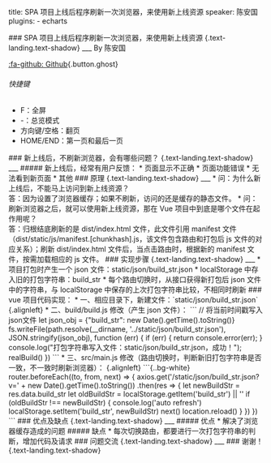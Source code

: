 title: SPA 项目上线后程序刷新一次浏览器，来使用新上线资源
speaker: 陈安国
plugins:
    - echarts

<slide class="bg-black-blue aligncenter" image="https://source.unsplash.com/C1HhAQrbykQ/ .dark">
### SPA 项目上线后程序刷新一次浏览器，来使用新上线资源 {.text-landing.text-shadow}
___
By 陈安国

[:fa-github: Github](https://github.com/cag2050/nodeppt_demo){.button.ghost}
###### 快捷键
* F：全屏
* -：总览模式
* 方向键/空格：翻页
* HOME/END：第一页和最后一页


<slide class="bg-black-blue aligncenter" image="https://source.unsplash.com/C1HhAQrbykQ/ .dark">
### 新上线后，不刷新浏览器，会有哪些问题？ {.text-landing.text-shadow}
___
##### 新上线后，经常有用户反馈：
* 页面显示不正确
* 页面功能错误
* 无法看到新页面
* 其他

<slide class="bg-black-blue aligncenter" image="https://source.unsplash.com/C1HhAQrbykQ/ .dark">
### 原理 {.text-landing.text-shadow}
___
* 问：为什么新上线后，不能马上访问到新上线资源？<br/>
  答：因为设置了浏览器缓存；如果不刷新，访问的还是缓存的静态文件。
* 问：刷新浏览器之后，就可以使用新上线资源，那在 Vue 项目中到底是哪个文件在起作用呢？<br/>
  答：归根结底刷新的是 dist/index.html 文件，此文件引用 manifest 文件（dist/static/js/manifest.[chunkhash].js，该文件包含路由和打包后 js 文件的对应关系）；刷新 dist/index.html 文件后，当点击路由时，根据新的 manifest 文件，按需加载相应的 js 文件。

<slide class="bg-black-blue aligncenter" image="https://source.unsplash.com/C1HhAQrbykQ/ .dark">
### 实现步骤 {.text-landing.text-shadow}
___
* 项目打包时产生一个 json 文件：static/json/build_str.json
* localStorage 中存入旧的打包字符串：build_str
* 每个路由切换时，从接口获得新打包后 json 文件中的字符串，与 localStorage 中保存的上次打包字符串比较，不相同时刷新

<slide class="bg-black-blue aligncenter" image="https://source.unsplash.com/C1HhAQrbykQ/ .dark">
<style>
    pre {
        background: lightyellow !important;
    }
</style>
### vue 项目代码实现：
* 一、相应目录下，新建文件：`static/json/build_str.json`
{.alignleft}
* 二、build/build.js 修改（产生 json 文件）：
```
// 将当前时间戳写入json文件
let json_obj = {"build_str": new Date().getTime().toString()}
fs.writeFile(path.resolve(__dirname, '../static/json/build_str.json'), JSON.stringify(json_obj), function (err) {
    if (err) {
        return console.error(err);
    }
    console.log("打包字符串写入文件：static/json/build_str.json，成功！");
    realBuild()
})
```
* 三、src/main.js 修改（路由切换时，判断新旧打包字符串是否一致，不一致时刷新浏览器）：
{.alignleft}
```{..bg-white}
router.beforeEach((to, from, next) => {
    axios.get('/static/json/build_str.json?v=' + new Date().getTime().toString())
        .then(res => {
            let newBuildStr = res.data.build_str
            let oldBuildStr = localStorage.getItem('build_str') || ''
            if (oldBuildStr !== newBuildStr) {
                console.log('auto refresh')
                localStorage.setItem('build_str', newBuildStr)
                next()
                location.reload()
            }
        })
})
```

<slide class="bg-black-blue aligncenter" image="https://source.unsplash.com/C1HhAQrbykQ/ .dark">
### 优点及缺点 {.text-landing.text-shadow}
___
##### 优点
* 解决了浏览器缓存造成的问题
##### 缺点
* 每次切换路由，都要进行一次打包字符串的判断，增加代码及请求

<slide class="bg-black-blue aligncenter" image="https://source.unsplash.com/C1HhAQrbykQ/ .dark">
### 问题交流 {.text-landing.text-shadow}
___
### 谢谢！ {.text-landing.text-shadow}
